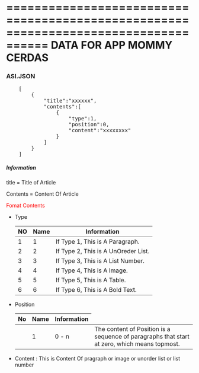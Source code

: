 ====================================================================================
								DATA FOR APP MOMMY CERDAS
====================================================================================

<h3>ASI.JSON</h3>
<pre>
	[
		{
			"title":"xxxxxx",
			"contents":[
				{
					"type":1,
					"position":0,
					"content":"xxxxxxxx"
				}
			]
		}
	]
</pre>

<h5>Information</h5>
<p>title = Title of Article</p>
<p>Contents = Content Of Article</p>
<p style="color: red">Fomat Contents</p>
<ul>
	<li>
		<p>Type</p>
		<table>
			<thead>
				<th>NO</th>
				<th>Name</th>
				<th>Information</th>
			</thead>
			<tbody>
				<tr>
					<td>1</td>
					<td>1</td>
					<td>If Type 1, This is A Paragraph.</td>
				</tr>
				<tr>
					<td>2</td>
					<td>2</td>
					<td>If Type 2, This is A UnOreder List.</td>
				</tr>
				<tr>
					<td>3</td>
					<td>3</td>
					<td>If Type 3, This is A List Number.</td>
				</tr>
				<tr>
					<td>4</td>
					<td>4</td>
					<td>If Type 4, This is A Image.</td>
				</tr>
				<tr>
					<td>5</td>
					<td>5</td>
					<td>If Type 5, This is A Table.</td>
				</tr>
				<tr>
					<td>6</td>
					<td>6</td>
					<td>If Type 6, This is A Bold Text.</td>
				</tr>
			</tbody>
		</table>
	</li>
	<li><p>Position</p>
		<table>
			<thead>
				<th>No</th>
				<th>Name</th>
				<th>Information</th>
			</thead>
			<th>
				<td>1</td>
				<td>0 - n</td>
				<td>The content of Position is a sequence of paragraphs that start at zero, which means topmost.</td>
			</th>
		</table>
	</li>
	<li><p>Content : This is Content Of pragraph or image or unorder list or list number</p>
	</li>
</ul>